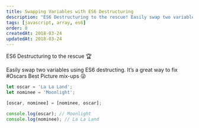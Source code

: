 ```yaml
---
title: Swapping Variables with ES6 Destructuring
description: "ES6 Destructuring to the rescue! Easily swap two variables using ES6 destructing. It's a great way to fix #Oscars Best Picture mix-up."
tags: [javascript, array, es6]
order: 8
createdAt: 2018-03-24
updatedAt: 2018-03-24
---
```


ES6 Destructuring to the rescue 🏆

Easily swap two variables using ES6 destructing. It’s a great way to fix #Oscars Best Picture mix-ups 😜

```javascript
let oscar = 'La La Land';
let nominee = 'Moonlight';

[oscar, nominee] = [nominee, oscar];

console.log(oscar); // Moonlight
console.log(nominee); // La La Land
```
